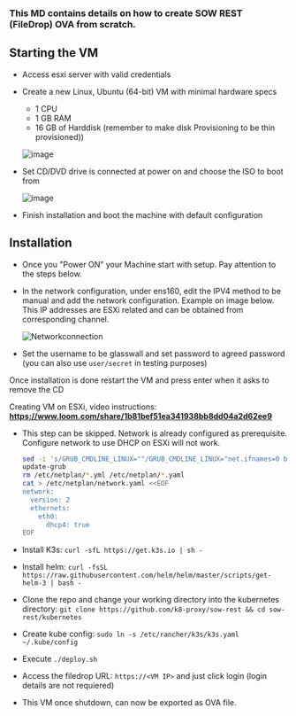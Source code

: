 ### This MD contains details on how to create SOW REST (FileDrop) OVA from scratch.

## Starting the VM

* Access esxi server with valid credentials

* Create a new Linux, Ubuntu (64-bit) VM with minimal hardware specs
    * 1 CPU
    * 1 GB RAM
    * 16 GB of Harddisk (remember to make disk Provisioning to be thin provisioned)) 

  ![image](https://user-images.githubusercontent.com/58347752/100459771-b0a60a80-30ce-11eb-959e-018d88a8cf2b.png)

* Set CD/DVD drive is connected at power on and choose the ISO to boot from

  ![image](https://user-images.githubusercontent.com/58347752/100460151-66715900-30cf-11eb-914e-2f802acb5052.png)

* Finish installation and boot the machine with default configuration

## Installation 

* Once you "Power ON" your Machine start with setup. Pay attention to the steps below. 

* In the network configuration, under ens160, edit the IPV4 method to be manual and add the network configuration. Example on image below. This IP addresses are ESXi related and can be obtained from corresponding channel.

  ![Networkconnection](https://user-images.githubusercontent.com/70108899/100768735-82d90280-33fb-11eb-8e1d-f60164fad167.PNG)

* Set the username to be glasswall and set password to agreed password (you can also use `user/secret` in testing purposes)

Once installation is done restart the VM and press enter when it asks to remove the CD

Creating VM on ESXi, video instructions: **https://www.loom.com/share/1b81bef51ea341938bb8dd04a2d62ee9**

- This step can be skipped. Network is already configured as prerequisite. Configure network to use DHCP on ESXi will not work. 
  
  ```bash
  sed -i 's/GRUB_CMDLINE_LINUX=""/GRUB_CMDLINE_LINUX="net.ifnames=0 biosdevname=0"/g' /etc/default/grub
  update-grub
  rm /etc/netplan/*.yml /etc/netplan/*.yaml
  cat > /etc/netplan/network.yaml <<EOF
  network:
    version: 2
    ethernets:
      eth0:
        dhcp4: true
  EOF
  ```

- Install K3s: `curl -sfL https://get.k3s.io | sh -`

- Install helm: `curl -fsSL https://raw.githubusercontent.com/helm/helm/master/scripts/get-helm-3 | bash -`

- Clone the repo and change your working directory into the kubernetes directory: `git clone https://github.com/k8-proxy/sow-rest && cd sow-rest/kubernetes`

- Create kube config: `sudo ln -s /etc/rancher/k3s/k3s.yaml ~/.kube/config`

- Execute `./deploy.sh`

- Access the filedrop URL: `https://<VM IP>` and just click login (login details are not requiered)

- This VM once shutdown, can now be exported as OVA file.